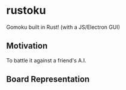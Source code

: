 # rustoku
Gomoku built in Rust! (with a JS/Electron GUI)
## Motivation
To battle it against a friend's A.I.
## Board Representation


